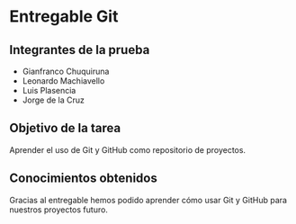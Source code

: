 # Entregable Git
## Integrantes de la prueba
- Gianfranco Chuquiruna
- Leonardo Machiavello
- Luis Plasencia
- Jorge de la Cruz
## Objetivo de la tarea
Aprender el uso de Git y GitHub como repositorio de proyectos.
## Conocimientos obtenidos
Gracias al entregable hemos podido aprender cómo usar Git y GitHub para nuestros proyectos futuro.
